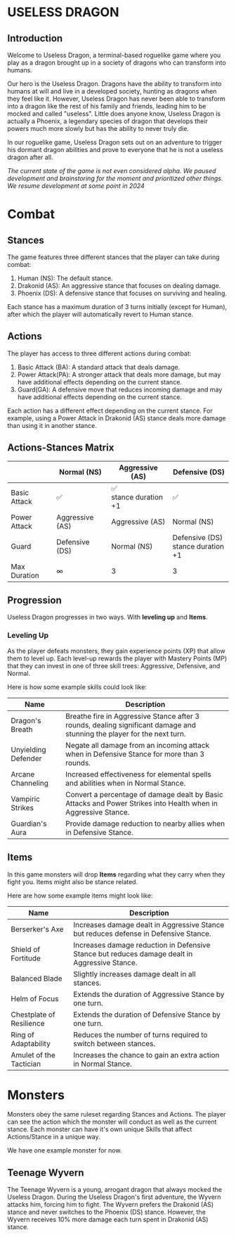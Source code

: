 # USELESS DRAGON

## Introduction

Welcome to Useless Dragon, a terminal-based roguelike game where you play as a dragon brought up in a society of dragons who can transform into humans.

Our hero is the Useless Dragon. Dragons have the ability to transform into humans at will and live in a developed society, hunting as dragons when they feel like it. However, Useless Dragon has never been able to transform into a dragon like the rest of his family and friends, leading him to be mocked and called "useless". Little does anyone know, Useless Dragon is actually a Phoenix, a legendary species of dragon that develops their powers much more slowly but has the ability to never truly die.

In our roguelike game, Useless Dragon sets out on an adventure to trigger his dormant dragon abilities and prove to everyone that he is not a useless dragon after all.

*The current state of the game is not even considered alpha. We paused development and brainstoring for the moment and prioritized other things. We resume development at some point in 2024*


# Combat

## Stances

The game features three different stances that the player can take during combat:

1. Human (NS): The default stance.
2. Drakonid (AS): An aggressive stance that focuses on dealing damage.
3. Phoenix (DS): A defensive stance that focuses on surviving and healing.

Each stance has a maximum duration of 3 turns initially (except for Human), after which the player will automatically revert to Human stance.

## Actions

The player has access to three different actions during combat:

1. Basic Attack (BA): A standard attack that deals damage.
2. Power Attack(PA): A stronger attack that deals more damage, but may have additional effects depending on the current stance.
3. Guard(GA): A defensive move that reduces incoming damage and may have additional effects depending on the current stance.

Each action has a different effect depending on the current stance. For example, using a Power Attack in Drakonid (AS) stance deals more damage than using it in another stance.

## Actions-Stances Matrix

|              | Normal (NS) | Aggressive (AS) | Defensive (DS) |
|--------------|------------|---------------|---------------|
| Basic Attack |       ✅     |        ✅ <br>stance duration +1|        ✅      |
| Power Attack | Aggressive (AS)| Aggressive (AS)   | Normal (NS)     |
| Guard        | Defensive (DS) | Normal (NS)     | Defensive (DS)<br>stance duration +1|
| Max Duration |       ∞     |         3       |         3       |

## Progression

Useless Dragon progresses in two ways. With **leveling up** and **Items**.

### Leveling Up

As the player defeats monsters, they gain experience points (XP) that allow them to level up. Each level-up rewards the player with Mastery Points (MP) that they can invest in one of three skill trees: Aggressive, Defensive, and Normal.

Here is how some example skills could look like:

 Name | Description 
------------|--------------- 
Dragon's Breath	| Breathe fire in Aggressive Stance after 3 rounds, dealing significant damage and stunning the player for the next turn.
 Unyielding Defender | Negate all damage from an incoming attack when in Defensive Stance for more than 3 rounds.  
Arcane Channeling | Increased effectiveness for elemental spells and abilities when in Normal Stance.
Vampiric Strikes	| Convert a percentage of damage dealt by Basic Attacks and Power Strikes into Health when in Aggressive Stance.
Guardian's Aura	 | Provide damage reduction to nearby allies when in Defensive Stance.


## Items

In this game monsters will drop **Items** regarding what they carry when they fight you. Items might also be stance related. 

Here are how some example items might look like:

 Name | Description 
------------|--------------- 
Berserker's Axe		| Increases damage dealt in Aggressive Stance but reduces defense in Defensive Stance.
 Shield of Fortitude	 | Increases damage reduction in Defensive Stance but reduces damage dealt in Aggressive Stance.
Balanced Blade	 | Slightly increases damage dealt in all stances.
Helm of Focus	| Extends the duration of Aggressive Stance by one turn.
Chestplate of Resilience	 | Extends the duration of Defensive Stance by one turn.
Ring of Adaptability | Reduces the number of turns required to switch between stances.
Amulet of the Tactician	| Increases the chance to gain an extra action in Normal Stance.

# Monsters

Monsters obey the same ruleset regarding Stances and Actions. The player can see the action which the monster will conduct as well as the current stance. Each monster can have it's own unique Skills that affect Actions/Stance in a unique way. 

We have one example monster for now.

## Teenage Wyvern

The Teenage Wyvern is a young, arrogant dragon that always mocked the Useless Dragon. During the Useless Dragon's first adventure, the Wyvern attacks him, forcing him to fight. The Wyvern prefers the Drakonid (AS) stance and never switches to the Phoenix (DS) stance. However, the Wyvern receives 10% more damage each turn spent in Drakonid (AS) stance.
